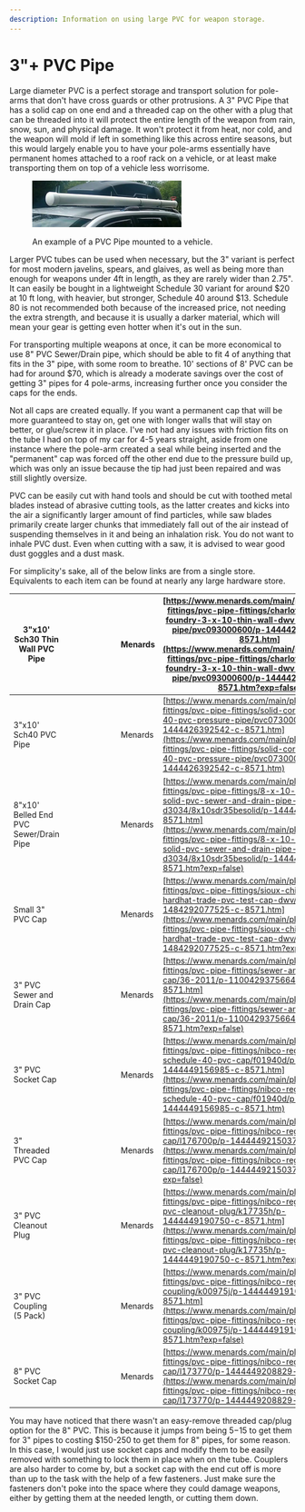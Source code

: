 ```yaml
---
description: Information on using large PVC for weapon storage.
---
```


# 3"+ PVC Pipe

Large diameter PVC is a perfect storage and transport solution for pole-arms that don't have cross guards or other protrusions. A 3" PVC Pipe that has a solid cap on one end and a threaded cap on the other with a plug that can be threaded into it will protect the entire length of the weapon from rain, snow, sun, and physical damage. It won't protect it from heat, nor cold, and the weapon will mold if left in something like this across entire seasons, but this would largely enable you to have your pole-arms essentially have permanent homes attached to a roof rack on a vehicle, or at least make transporting them on top of a vehicle less worrisome.

<div align="left"><figure><img src="../.gitbook/assets/image (14).png" alt=""><figcaption><p>An example of a PVC Pipe mounted to a vehicle.</p></figcaption></figure></div>

Larger PVC tubes can be used when necessary, but the 3" variant is perfect for most modern javelins, spears, and glaives, as well as being more than enough for weapons under 4ft in length, as they are rarely wider than 2.75". It can easily be bought in a lightweight Schedule 30 variant for around $20 at 10 ft long, with heavier, but stronger, Schedule 40 around $13. Schedule 80 is not recommended both because of the increased price, not needing the extra strength, and because it is usually a darker material, which will mean your gear is getting even hotter when it's out in the sun.

For transporting multiple weapons at once, it can be more economical to use 8" PVC Sewer/Drain pipe, which should be able to fit 4 of anything that fits in the 3" pipe, with some room to breathe. 10' sections of 8' PVC can be had for around $70, which is already a moderate savings over the cost of getting 3" pipes for 4 pole-arms, increasing further once you consider the caps for the ends.

Not all caps are created equally. If you want a permanent cap that will be more guaranteed to stay on, get one with longer walls that will stay on better, or glue/screw it in place. I've not had any issues with friction fits on the tube I had on top of my car for 4-5 years straight, aside from one instance where the pole-arm created a seal while being inserted and the "permanent" cap was forced off the other end due to the pressure build up, which was only an issue because the tip had just been repaired and was still slightly oversize.

PVC can be easily cut with hand tools and should be cut with toothed metal blades instead of abrasive cutting tools, as the latter creates and kicks into the air a significantly larger amount of find particles, while saw blades primarily create larger chunks that immediately fall out of the air instead of suspending themselves in it and being an inhalation risk. You do not want to inhale PVC dust. Even when cutting with a saw, it is advised to wear good dust goggles and a dust mask.

For simplicity's sake, all of the below links are from a single store. Equivalents to each item can be found at nearly any large hardware store.

| 3"x10' Sch30 Thin Wall PVC Pipe        | <div><figure><img src="../.gitbook/assets/image (3).png" alt=""><figcaption></figcaption></figure></div>  | Menards | [https://www.menards.com/main/plumbing/pipe-fittings/pvc-pipe-fittings/charlotte-pipe-and-foundry-3-x-10-thin-wall-dwv-sch-30-pvc-pipe/pvc093000600/p-1444426397401-c-8571.htm](https://www.menards.com/main/plumbing/pipe-fittings/pvc-pipe-fittings/charlotte-pipe-and-foundry-3-x-10-thin-wall-dwv-sch-30-pvc-pipe/pvc093000600/p-1444426397401-c-8571.htm?exp=false) |
| -------------------------------------- | --------------------------------------------------------------------------------------------------------- | ------- | ------------------------------------------------------------------------------------------------------------------------------------------------------------------------------------------------------------------------------------------------------------------------------------------------------------------------------------------------------------------------ |
| 3"x10' Sch40 PVC Pipe                  | <div><figure><img src="../.gitbook/assets/image (2).png" alt=""><figcaption></figcaption></figure></div>  | Menards | [https://www.menards.com/main/plumbing/pipe-fittings/pvc-pipe-fittings/solid-core-schedule-40-pvc-pressure-pipe/pvc073000600hc/p-1444426392542-c-8571.htm](https://www.menards.com/main/plumbing/pipe-fittings/pvc-pipe-fittings/solid-core-schedule-40-pvc-pressure-pipe/pvc073000600hc/p-1444426392542-c-8571.htm)                                                     |
| 8"x10' Belled End PVC Sewer/Drain Pipe | <div><figure><img src="../.gitbook/assets/image.png" alt=""><figcaption></figcaption></figure></div>      | Menards | [https://www.menards.com/main/plumbing/pipe-fittings/pvc-pipe-fittings/8-x-10-belled-end-solid-pvc-sewer-and-drain-pipe-astm-d3034/8x10sdr35besolid/p-1444438060810-c-8571.htm](https://www.menards.com/main/plumbing/pipe-fittings/pvc-pipe-fittings/8-x-10-belled-end-solid-pvc-sewer-and-drain-pipe-astm-d3034/8x10sdr35besolid/p-1444438060810-c-8571.htm?exp=false) |
| Small 3" PVC Cap                       | <div><figure><img src="../.gitbook/assets/image (1).png" alt=""><figcaption></figcaption></figure></div>  | Menards | [https://www.menards.com/main/plumbing/pipe-fittings/pvc-pipe-fittings/sioux-chief-reg-hardhat-trade-pvc-test-cap-dwv/880-03ppk/p-1484292077525-c-8571.htm](https://www.menards.com/main/plumbing/pipe-fittings/pvc-pipe-fittings/sioux-chief-reg-hardhat-trade-pvc-test-cap-dwv/880-03ppk/p-1484292077525-c-8571.htm?exp=false)                                         |
| 3" PVC Sewer and Drain Cap             | <div><figure><img src="../.gitbook/assets/image (8).png" alt=""><figcaption></figcaption></figure></div>  | Menards | [https://www.menards.com/main/plumbing/pipe-fittings/pvc-pipe-fittings/sewer-and-drain-pvc-cap/36-2011/p-1100429375664536-c-8571.htm](https://www.menards.com/main/plumbing/pipe-fittings/pvc-pipe-fittings/sewer-and-drain-pvc-cap/36-2011/p-1100429375664536-c-8571.htm?exp=false)                                                                                     |
| 3" PVC Socket Cap                      | <div><figure><img src="../.gitbook/assets/image (13).png" alt=""><figcaption></figcaption></figure></div> | Menards | [https://www.menards.com/main/plumbing/pipe-fittings/pvc-pipe-fittings/nibco-reg-socket-schedule-40-pvc-cap/f01940d/p-1444449156985-c-8571.htm](https://www.menards.com/main/plumbing/pipe-fittings/pvc-pipe-fittings/nibco-reg-socket-schedule-40-pvc-cap/f01940d/p-1444449156985-c-8571.htm)                                                                           |
| 3" Threaded PVC Cap                    | <div><figure><img src="../.gitbook/assets/image (4).png" alt=""><figcaption></figcaption></figure></div>  | Menards | [https://www.menards.com/main/plumbing/pipe-fittings/pvc-pipe-fittings/nibco-reg-fip-pvc-cap/l176700p/p-1444449215037-c-8571.htm](https://www.menards.com/main/plumbing/pipe-fittings/pvc-pipe-fittings/nibco-reg-fip-pvc-cap/l176700p/p-1444449215037-c-8571.htm?exp=false)                                                                                             |
| 3" PVC Cleanout Plug                   | <div><figure><img src="../.gitbook/assets/image (11).png" alt=""><figcaption></figcaption></figure></div> | Menards | [https://www.menards.com/main/plumbing/pipe-fittings/pvc-pipe-fittings/nibco-reg-mip-dwv-pvc-cleanout-plug/k17735h/p-1444449190750-c-8571.htm](https://www.menards.com/main/plumbing/pipe-fittings/pvc-pipe-fittings/nibco-reg-mip-dwv-pvc-cleanout-plug/k17735h/p-1444449190750-c-8571.htm?exp=false)                                                                   |
| <p>3" PVC Coupling<br>(5 Pack)</p>     | <div><figure><img src="../.gitbook/assets/image (6).png" alt=""><figcaption></figcaption></figure></div>  | Menards | [https://www.menards.com/main/plumbing/pipe-fittings/pvc-pipe-fittings/nibco-reg-dwv-pvc-coupling/k00975j/p-1444449191059-c-8571.htm](https://www.menards.com/main/plumbing/pipe-fittings/pvc-pipe-fittings/nibco-reg-dwv-pvc-coupling/k00975j/p-1444449191059-c-8571.htm?exp=false)                                                                                     |
| 8" PVC Socket Cap                      | <div><figure><img src="../.gitbook/assets/image (12).png" alt=""><figcaption></figcaption></figure></div> | Menards | [https://www.menards.com/main/plumbing/pipe-fittings/pvc-pipe-fittings/nibco-reg-socket-pvc-cap/l173770/p-1444449208829-c-8571.htm](https://www.menards.com/main/plumbing/pipe-fittings/pvc-pipe-fittings/nibco-reg-socket-pvc-cap/l173770/p-1444449208829-c-8571.htm)                                                                                                   |

You may have noticed that there wasn't an easy-remove threaded cap/plug option for the 8" PVC. This is because it jumps from being $5-$15 to get them for 3" pipes to costing $150-250 to get them for 8" pipes, for some reason. In this case, I would just use socket caps and modify them to be easily removed with something to lock them in place when on the tube. Couplers are also harder to come by, but a socket cap with the end cut off is more than up to the task with the help of a few fasteners. Just make sure the fasteners don't poke into the space where they could damage weapons, either by getting them at the needed length, or cutting them down.
